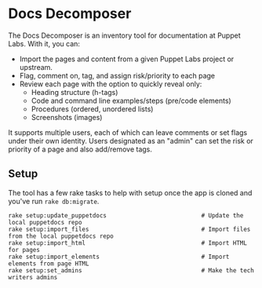 # Docs Decomposer

The Docs Decomposer is an inventory tool for documentation at Puppet
Labs. With it, you can:

- Import the pages and content from a given Puppet Labs project or
upstream.
- Flag, comment on, tag, and assign risk/priority to each page
- Review each page with the option to quickly reveal only: 
  - Heading structure (h-tags)
  - Code and command line examples/steps (pre/code elements)
  - Procedures (ordered, unordered lists)
  - Screenshots (images)

It supports multiple users, each of which can leave comments or set
flags under their own identity. Users designated as an "admin" can set
the risk or priority of a page and also add/remove tags.

## Setup

The tool has a few rake tasks to help with setup once the app is
cloned and you've run `rake db:migrate`. 

    rake setup:update_puppetdocs                           # Update the local puppetdocs repo
    rake setup:import_files                                # Import files from the local puppetdocs repo
	rake setup:import_html                                 # Import HTML for pages
    rake setup:import_elements                             # Import elements from page HTML
    rake setup:set_admins                                  # Make the tech writers admins





